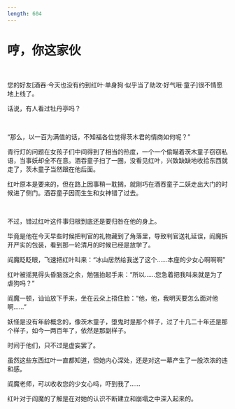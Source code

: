 ```yaml
---
length: 604
---
```


# 哼，你这家伙

<br>

您的好友[酒吞·今天也没有约到红叶·单身狗·似乎当了助攻·好气哦·童子]很不情愿地上线了。

话说，有人看过牡丹亭吗？

<br>

“那么，以一百为满值的话，不知福各位觉得茨木君的情商如何呢？”

青行灯的问题在女孩子们中间得到了相当的热度，一个一个偷瞄着茨木童子窃窃私语，当事妖却全不在意。酒吞童子扫了一圈，没看见红叶，兴致缺缺地收拾东西就走了，茨木童子当然跟在他后面。

红叶原本是要来的，但在路上因事稍一耽搁，就刚巧在酒吞童子二妖走出大门的时候进了侧门。酒吞童子因而生生和女神错了过去。

<br>

不过，错过红叶这件事归根到底还是要归咎在他的身上。

毕竟是他在今天早些时候把判官的礼物藏到了角落里，导致判官送礼延误，阎魔拆开严实的包装，看到那一轮清月的时候已经是放学了。

阎魔眨眨眼，飞速把红叶叫来：“冰山居然给我送了这个……本座的少女心啊啊啊”

红叶被摇晃得头昏脑涨之余，勉强抬起手来：“所以……您急着把我叫来就是为了虐狗吗？”

阎魔一顿，讪讪放下手来，坐在云朵上捂住脸：“他，他，我明天要怎么面对他啊……”

妖怪是没有年龄概念的，像茨木童子，堕鬼时是那个样子，过了十几二十年还是那个样子，如今一两百年了，依然是那副样子。

时间于他们，只不过是虚妄罢了。

虽然这些东西红叶一直都知道，但她内心深处，还是对这一幕产生了一股浓浓的违和感。

阎魔老师，可以收收您的少女心吗，吓到我了……

红叶对于阎魔的了解是在对她的认识不断建立和崩塌之中深入起来的。

